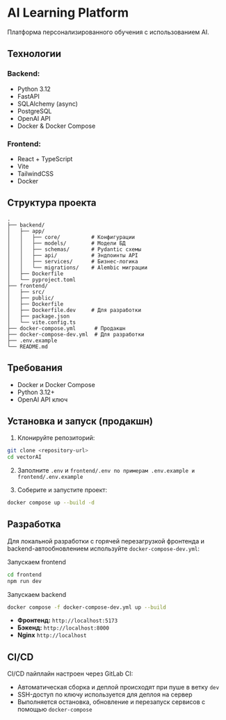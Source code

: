 # AI Learning Platform

Платформа персонализированного обучения с использованием AI.

## Технологии

### Backend:

* Python 3.12
* FastAPI
* SQLAlchemy (async)
* PostgreSQL
* OpenAI API
* Docker & Docker Compose

### Frontend:

* React + TypeScript
* Vite
* TailwindCSS
* Docker

## Структура проекта

```
.
├── backend/
│   ├── app/
│   │   ├── core/          # Конфигурации
│   │   ├── models/        # Модели БД
│   │   ├── schemas/       # Pydantic схемы
│   │   ├── api/           # Эндпоинты API
│   │   ├── services/      # Бизнес-логика
│   │   └── migrations/    # Alembic миграции
│   ├── Dockerfile
│   └── pyproject.toml
├── frontend/
│   ├── src/
│   ├── public/
│   ├── Dockerfile
│   ├── Dockerfile.dev     # Для разработки
│   ├── package.json
│   └── vite.config.ts
├── docker-compose.yml      # Продакшн
├── docker-compose-dev.yml  # Для разработки
├── .env.example
└── README.md
```

## Требования

* Docker и Docker Compose
* Python 3.12+
* OpenAI API ключ

## Установка и запуск (продакшн)

1. Клонируйте репозиторий:

```bash
git clone <repository-url>
cd vectorAI
```

2. Заполните `.env` и `frontend/.env по примерам .env.example и frontend/.env.example`

3. Соберите и запустите проект:

```bash
docker compose up --build -d
```

## Разработка

Для локальной разработки с горячей перезагрузкой фронтенда и backend-автообновлением используйте `docker-compose-dev.yml`:

Запускаем frontend 
```bash
cd frontend
npm run dev
```
Запускаем backend
```bash
docker compose -f docker-compose-dev.yml up --build
```

* **Фронтенд:** `http://localhost:5173`
* **Бэкенд:** `http://localhost:8000`
* **Nginx** `http://localhost`

## CI/CD

CI/CD пайплайн настроен через GitLab CI:

* Автоматическая сборка и деплой происходят при пуше в ветку `dev`
* SSH-доступ по ключу используется для деплоя на сервер
* Выполняется остановка, обновление и перезапуск сервисов с помощью `docker-compose`